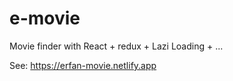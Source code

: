 # e-movie
Movie finder with React + redux + Lazi Loading + ...

See: https://erfan-movie.netlify.app
